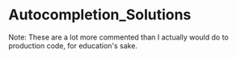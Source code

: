 # Autocompletion_Solutions


Note: These are a lot more commented than I actually would do to production code, for education's sake. 
